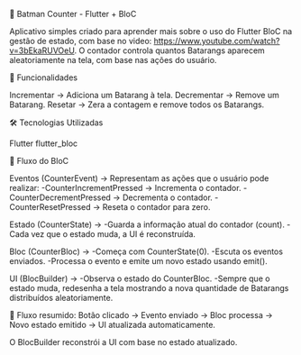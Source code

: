 🦇 Batman Counter - Flutter + BloC

Aplicativo simples criado para aprender mais sobre o uso do Flutter BloC na gestão de estado, com base no video: https://www.youtube.com/watch?v=3bEkaRUVOeU.
O contador controla quantos Batarangs aparecem aleatoriamente na tela, com base nas ações do usuário.

🚀 Funcionalidades

Incrementar → Adiciona um Batarang à tela.
Decrementar → Remove um Batarang.
Resetar → Zera a contagem e remove todos os Batarangs.

🛠️ Tecnologias Utilizadas

Flutter
flutter_bloc

🔄 Fluxo do BloC

Eventos (CounterEvent) → Representam as ações que o usuário pode realizar:
-CounterIncrementPressed → Incrementa o contador.
-CounterDecrementPressed → Decrementa o contador.
-CounterResetPressed → Reseta o contador para zero.

Estado (CounterState) → 
-Guarda a informação atual do contador (count). 
-Cada vez que o estado muda, a UI é reconstruída.

Bloc (CounterBloc) →
-Começa com CounterState(0).
-Escuta os eventos enviados.
-Processa o evento e emite um novo estado usando emit().

UI (BlocBuilder) → 
-Observa o estado do CounterBloc.
-Sempre que o estado muda, redesenha a tela mostrando a nova quantidade de Batarangs distribuídos aleatoriamente.

📌 Fluxo resumido:
Botão clicado → Evento enviado → Bloc processa → Novo estado emitido → UI atualizada automaticamente.

O BlocBuilder reconstrói a UI com base no estado atualizado.
